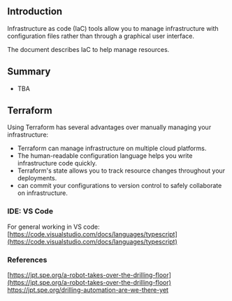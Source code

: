 ## Introduction

Infrastructure as code (IaC) tools allow you to manage infrastructure with configuration files rather than through a graphical user interface.

The document describes IaC to help manage resources.

## Summary

- TBA

## Terraform

Using Terraform has several advantages over manually managing your infrastructure:
- Terraform can manage infrastructure on multiple cloud platforms.
- The human-readable configuration language helps you write infrastructure code quickly.
- Terraform's state allows you to track resource changes throughout your deployments.
- can commit your configurations to version control to safely collaborate on infrastructure.

### IDE: VS Code 

For general working in VS code:
[https://code.visualstudio.com/docs/languages/typescript](https://code.visualstudio.com/docs/languages/typescript)





### References

[https://jpt.spe.org/a-robot-takes-over-the-drilling-floor](https://jpt.spe.org/a-robot-takes-over-the-drilling-floor)
https://jpt.spe.org/drilling-automation-are-we-there-yet